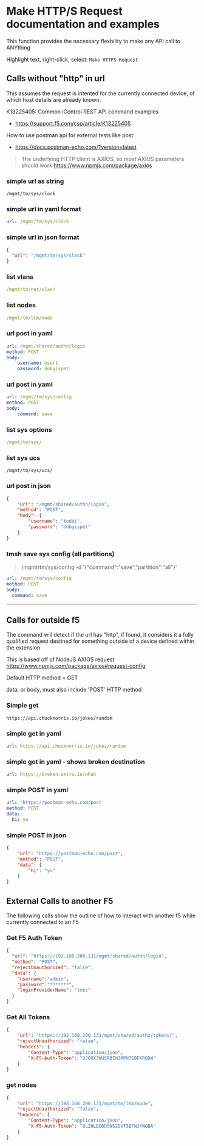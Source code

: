 
# Make HTTP/S Request documentation and examples

This function provides the necessary flexbility to make any API call to ANYthing

Highlight text, right-click, select: `Make HTTPS Request`



## Calls without "http" in url

This assumes the request is intented for the currently connected device, of which host details are already known.

K13225405: Common iControl REST API command examples
- https://support.f5.com/csp/article/K13225405

How to use postman api for external tests like post
- https://docs.postman-echo.com/?version=latest


>The underlying HTTP client is AXIOS, so most AXIOS parameters should work
https://www.npmjs.com/package/axios

### simple url as string
```url
/mgmt/tm/sys/clock
```

### simple url in yaml format
```yaml
url: /mgmt/tm/sys/clock
```

### simple url in json format
```json
{
  "url": "/mgmt/tm/sys/clock"
}
```

### list vlans
```yaml
/mgmt/tm/net/vlan/
```

### list nodes
```yaml
/mgmt/tm/ltm/node
```



### url post in yaml
```yaml
url: /mgmt/shared/authn/login
method: POST
body:
    username: user1
    password: dobgispet
```

### url post in yaml
```yaml
url: /mgmt/tm/sys/config
method: POST
body:
    command: save
```

### list sys options
```yaml
/mgmt/tm/sys/
```

### list sys ucs
```
/mgmt/tm/sys/ucs/
```

### url post in json
```json
{
    "url": "/mgmt/shared/authn/login",
    "method": "POST",
    "body": {
        "username": "todai",
        "password": "dobgispet"
    }
}
```

### tmsh save sys config (all partitions)
> <POST> /mgmt/tm/sys/config  -d '{"command":"save","partition":"all"}'

```yaml
url: /mgmt/tm/sys/config
method: POST
body:
  command: save
```




---

## Calls for outside f5

The command will detect if the url has "http", if found, it considers it a fully qualified request destined for something outside of a device defined within the extension

This is based off of NodeJS AXIOS request
https://www.npmjs.com/package/axios#request-config

Default HTTP method = GET

data, or body, must also include 'POST' HTTP method

### Simple get
```
https://api.chucknorris.io/jokes/random
```

### simple get in yaml
```yaml
url: https://api.chucknorris.io/jokes/random
```

### simple get in yaml - shows broken destination
```yaml
url: https://broken.extra.io/whah
```

### simple POST in yaml
```yaml
url: 'https://postman-echo.com/post'
method: POST
data:
  hi: yo
```

### simple POST in json
```json
{
    "url": "https://postman-echo.com/post",
    "method": "POST",
    "data": {
        "hi": "yo"
    }
}
```


## External Calls to another F5

The following calls show the outline of how to interact with another f5 while currently connected to an F5


### Get F5 Auth Token
```json
{
  "url": "https://192.168.200.131/mgmt/shared/authn/login",
  "method": "POST",
  "rejectUnauthorized": "false",
  "data": {
    "username":"admin",
    "password":"*******",
    "loginProviderName": "tmos"
  }
}
```


### Get All Tokens
```json
{
    "url": "https://192.168.200.131/mgmt/shared/authz/tokens/",
    "rejectUnauthorized": "false",
    "headers": {
        "Content-Type": "application/json",
        "X-F5-Auth-Token": "UJ6OX3WUSRBIHJMPH7EBFKRODW"
    }
}
```

### get nodes
```json
{
    "url": "https://192.168.200.131/mgmt/tm/ltm/node",
    "rejectUnauthorized": "false",
    "headers": {
        "Content-Type": "application/json",
        "X-F5-Auth-Token": "QL2HLEO6DSWS2DVT5BFNJYWGBA"
    }
}
```
